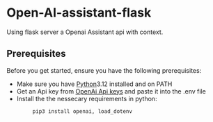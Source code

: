 # Open-AI-assistant-flask
Using flask server a Openai Assistant api with context.

## Prerequisites

Before you get started, ensure you have the following prerequisites:
- Make sure you have [Python](https://www.python.org/downloads/release/python-3120/)3.12 installed and on PATH
- Get an Api key from [OpenAi Api keys](https://platform.openai.com/api-keys) and paste it into the .env file
- Install the the nessecary requirements in python:
   ```bash
        pip3 install openai, load_dotenv


